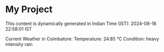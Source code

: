 # My Project

This content is dynamically generated in Indian Time (IST): 2024-08-18 22:58:01 IST


Current Weather in Coimbatore:
Temperature: 24.85 °C
Condition: heavy intensity rain
